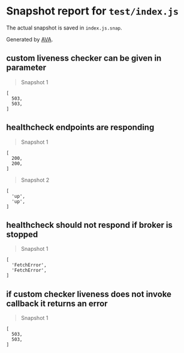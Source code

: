 # Snapshot report for `test/index.js`

The actual snapshot is saved in `index.js.snap`.

Generated by [AVA](https://avajs.dev).

## custom liveness checker can be given in parameter

> Snapshot 1

    [
      503,
      503,
    ]

## healthcheck endpoints are responding

> Snapshot 1

    [
      200,
      200,
    ]

> Snapshot 2

    [
      'up',
      'up',
    ]

## healthcheck should not respond if broker is stopped

> Snapshot 1

    [
      'FetchError',
      'FetchError',
    ]

## if custom checker liveness does not invoke callback it returns an error

> Snapshot 1

    [
      503,
      503,
    ]
